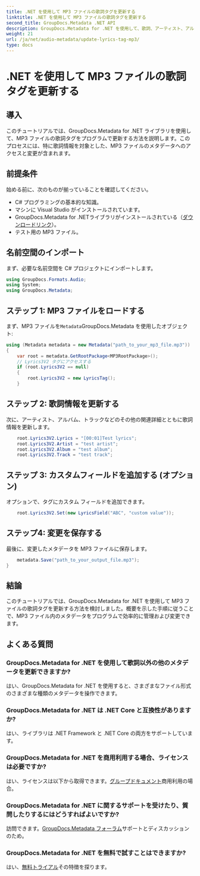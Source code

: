 ```yaml
---
title: .NET を使用して MP3 ファイルの歌詞タグを更新する
linktitle: .NET を使用して MP3 ファイルの歌詞タグを更新する
second_title: GroupDocs.Metadata .NET API
description: GroupDocs.Metadata for .NET を使用して、歌詞、アーティスト、アルバムの詳細などの MP3 ファイルのメタデータをプログラムで更新する方法を学びます。
weight: 21
url: /ja/net/audio-metadata/update-lyrics-tag-mp3/
type: docs
---
```

# .NET を使用して MP3 ファイルの歌詞タグを更新する

## 導入
このチュートリアルでは、GroupDocs.Metadata for .NET ライブラリを使用して、MP3 ファイルの歌詞タグをプログラムで更新する方法を説明します。このプロセスには、特に歌詞情報を対象とした、MP3 ファイルのメタデータへのアクセスと変更が含まれます。
## 前提条件
始める前に、次のものが揃っていることを確認してください。
- C# プログラミングの基本的な知識。
- マシンに Visual Studio がインストールされています。
-  GroupDocs.Metadata for .NETライブラリがインストールされている（[ダウンロードリンク](https://releases.groupdocs.com/metadata/net/)）。
- テスト用の MP3 ファイル。

## 名前空間のインポート
まず、必要な名前空間を C# プロジェクトにインポートします。
```csharp
using GroupDocs.Formats.Audio;
using System;
using GroupDocs.Metadata;
```
## ステップ 1: MP3 ファイルをロードする
まず、MP3 ファイルを`Metadata`GroupDocs.Metadata を使用したオブジェクト:
```csharp
using (Metadata metadata = new Metadata("path_to_your_mp3_file.mp3"))
{
    var root = metadata.GetRootPackage<MP3RootPackage>();
    // Lyrics3V2 タグにアクセスする
    if (root.Lyrics3V2 == null)
    {
        root.Lyrics3V2 = new LyricsTag();
    }
```
## ステップ 2: 歌詞情報を更新する
次に、アーティスト、アルバム、トラックなどのその他の関連詳細とともに歌詞情報を更新します。
```csharp
    root.Lyrics3V2.Lyrics = "[00:01]Test lyrics";
    root.Lyrics3V2.Artist = "test artist";
    root.Lyrics3V2.Album = "test album";
    root.Lyrics3V2.Track = "test track";
```
## ステップ 3: カスタムフィールドを追加する (オプション)
オプションで、タグにカスタム フィールドを追加できます。
```csharp
    root.Lyrics3V2.Set(new LyricsField("ABC", "custom value"));
```
## ステップ4: 変更を保存する
最後に、変更したメタデータを MP3 ファイルに保存します。
```csharp
    metadata.Save("path_to_your_output_file.mp3");
}
```

## 結論
このチュートリアルでは、GroupDocs.Metadata for .NET を使用して MP3 ファイルの歌詞タグを更新する方法を検討しました。概要を示した手順に従うことで、MP3 ファイル内のメタデータをプログラムで効率的に管理および変更できます。

## よくある質問
### GroupDocs.Metadata for .NET を使用して歌詞以外の他のメタデータを更新できますか?
はい、GroupDocs.Metadata for .NET を使用すると、さまざまなファイル形式のさまざまな種類のメタデータを操作できます。
### GroupDocs.Metadata for .NET は .NET Core と互換性がありますか?
はい、ライブラリは .NET Framework と .NET Core の両方をサポートしています。
### GroupDocs.Metadata for .NET を商用利用する場合、ライセンスは必要ですか?
はい、ライセンスは以下から取得できます。[グループドキュメント](https://purchase.groupdocs.com/buy)商用利用の場合。
### GroupDocs.Metadata for .NET に関するサポートを受けたり、質問したりするにはどうすればよいですか?
訪問できます。[GroupDocs.Metadata フォーラム](https://forum.groupdocs.com/c/metadata/14)サポートとディスカッションのため。
### GroupDocs.Metadata for .NET を無料で試すことはできますか?
はい、[無料トライアル](https://releases.groupdocs.com/)その特徴を探ります。
